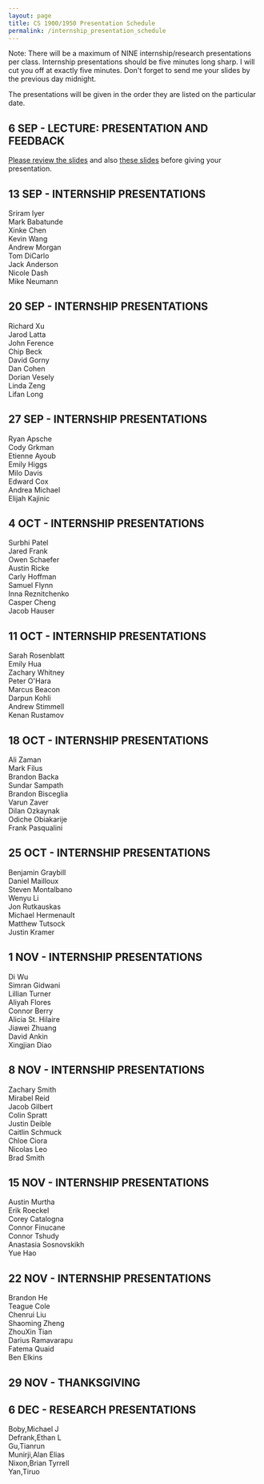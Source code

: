 ```yaml
---
layout: page
title: CS 1900/1950 Presentation Schedule
permalink: /internship_presentation_schedule
---
```


Note: There will be a maximum of NINE internship/research presentations per class. Internship presentations should be five minutes long sharp.  I will cut you off at exactly five minutes.  Don't forget to send me your slides by the previous day midnight.

The presentations will be given in the order they are listed on the particular date.

## 6 SEP - LECTURE: PRESENTATION AND FEEDBACK

[Please review the slides]({{site.baseurl}}/lectures/Capstone_Lecture4_Presentations.pdf) and also [these slides]({{site.baseurl}}/lectures/Capstone_Lecture5_Supplemental.pdf) before giving your presentation.

## 13 SEP - INTERNSHIP PRESENTATIONS

Sriram Iyer  
Mark Babatunde  
Xinke Chen  
Kevin Wang  
Andrew Morgan  
Tom DiCarlo  
Jack Anderson  
Nicole Dash  
Mike Neumann  

## 20 SEP - INTERNSHIP PRESENTATIONS

Richard Xu  
Jarod Latta  
John Ference  
Chip Beck  
David Gorny  
Dan Cohen  
Dorian Vesely  
Linda Zeng  
Lifan Long  

## 27 SEP - INTERNSHIP PRESENTATIONS

Ryan Apsche  
Cody Grkman  
Etienne Ayoub  
Emily Higgs  
Milo Davis  
Edward Cox  
Andrea Michael  
Elijah Kajinic  

## 4 OCT - INTERNSHIP PRESENTATIONS

Surbhi Patel  
Jared Frank  
Owen Schaefer  
Austin Ricke  
Carly Hoffman  
Samuel Flynn  
Inna Reznitchenko  
Casper Cheng  
Jacob Hauser  

## 11 OCT - INTERNSHIP PRESENTATIONS

Sarah Rosenblatt  
Emily Hua  
Zachary Whitney  
Peter O'Hara  
Marcus Beacon  
Darpun Kohli  
Andrew Stimmell  
Kenan Rustamov  

## 18 OCT - INTERNSHIP PRESENTATIONS

Ali Zaman  
Mark Filus  
Brandon Backa  
Sundar Sampath  
Brandon Bisceglia  
Varun Zaver  
Dilan Ozkaynak  
Odiche Obiakarije  
Frank Pasqualini  

## 25 OCT - INTERNSHIP PRESENTATIONS

Benjamin Graybill  
Daniel Mailloux  
Steven Montalbano  
Wenyu Li  
Jon Rutkauskas  
Michael Hermenault  
Matthew Tutsock  
Justin Kramer  

## 1 NOV - INTERNSHIP PRESENTATIONS

Di Wu  
Simran Gidwani  
Lillian Turner  
Aliyah Flores  
Connor Berry  
Alicia St. Hilaire  
Jiawei Zhuang  
David Ankin  
Xingjian Diao  

## 8 NOV - INTERNSHIP PRESENTATIONS

Zachary Smith  
Mirabel Reid  
Jacob Gilbert  
Colin Spratt  
Justin Deible  
Caitlin Schmuck  
Chloe Ciora  
Nicolas Leo  
Brad Smith  

## 15 NOV - INTERNSHIP PRESENTATIONS

Austin Murtha  
Erik Roeckel  
Corey Catalogna  
Connor Finucane  
Connor Tshudy  
Anastasia Sosnovskikh  
Yue Hao  

## 22 NOV - INTERNSHIP PRESENTATIONS

Brandon He  
Teague Cole  
Chenrui Liu  
Shaoming Zheng  
ZhouXin Tian  
Darius Ramavarapu  
Fatema Quaid  
Ben Elkins  

## 29 NOV - THANKSGIVING

## 6 DEC - RESEARCH PRESENTATIONS

Boby,Michael J  
Defrank,Ethan L  
Gu,Tianrun  
Munirji,Alan Elias  
Nixon,Brian Tyrrell  
Yan,Tiruo  
